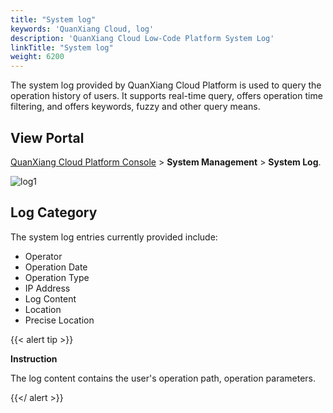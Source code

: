 ```yaml
---
title: "System log"
keywords: 'QuanXiang Cloud, log'
description: 'QuanXiang Cloud Low-Code Platform System Log'
linkTitle: "System log"
weight: 6200
---
```


The system log provided by QuanXiang Cloud Platform is used to query the operation history of users. It supports real-time query, offers operation time filtering, and offers keywords, fuzzy and other query means.

## View Portal

[QuanXiang Cloud Platform Console](https://portal.quanxiang.dev) > **System Management** > **System Log**.

![log1](/images/best_practices/log1.png)

## Log Category

The system log entries currently provided include:

- Operator
- Operation Date
- Operation Type
- IP Address
- Log Content
- Location
- Precise Location

{{< alert tip >}}

**Instruction**

The log content contains the user's operation path, operation parameters.

{{</ alert >}}

